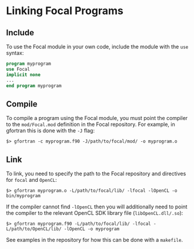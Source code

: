 # Linking Focal Programs
 
## Include
To use the Focal module in your own code, include the module with the `use` syntax:

```fortran
program myprogram
use Focal
implicit none
...
end program myprogram
```

## Compile
To compile a program using the Focal module, you must point the compiler to the `mod/Focal.mod` definition in the Focal repository.
For example, in gfortran this is done with the `-J` flag:

```shell
$> gfortran -c myprogram.f90 -J/path/to/focal/mod/ -o myprogram.o
```

## Link
To link, you need to specify the path to the Focal repository and directives for `focal` and `OpenCL`:

```shell
$> gfortran myprogram.o -L/path/to/focal/lib/ -lfocal -lOpenCL -o bin/myprogram
```

If the compiler cannot find `-lOpenCL` then you will additionally need to point the compiler to the relevant OpenCL SDK library file (`libOpenCL.dll/.so`):

```shell
$> gfortran myprogram.f90 -L/path/to/focal/lib/ -lfocal -L/path/to/OpenCL/lib/ -lOpenCL -o myprogram
```

See examples in the repository for how this can be done with a `makefile`.
